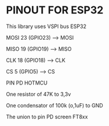 PINOUT FOR ESP32
================

This library uses VSPI bus ESP32



MOSI   23 (GPIO23)   -->      MOSI

MISO   19 (GPIO19)   -->      MISO

CLK    18 (GPIO18)   -->      CLK

CS      5 (GPIO5)    -->      CS

PIN PD HOTMCU

One resistor of 47K to 3,3v

One condensator of 100k (o,1uF) to GND

The union to pin PD screen FT8xx
